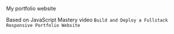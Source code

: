 My portfolio website

Based on JavaScript Mastery video `Build and Deploy a Fullstack Responsive Portfolio Website`
